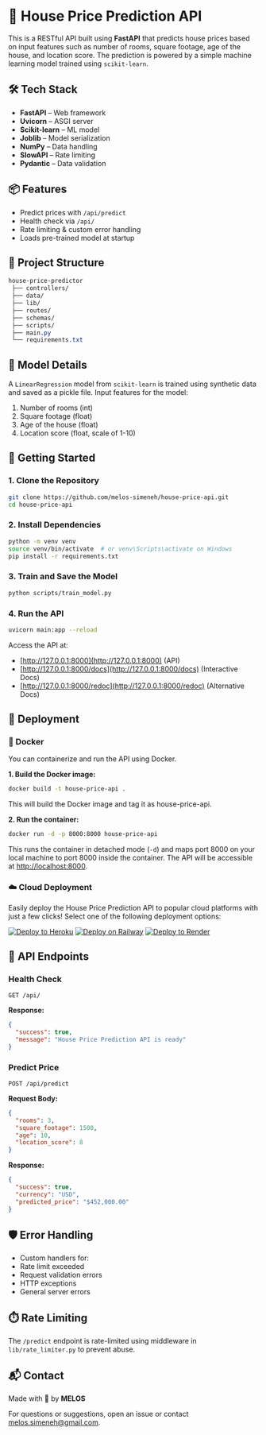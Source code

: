 # 🏡 House Price Prediction API

This is a RESTful API built using **FastAPI** that predicts house prices based on input features such as number of rooms, square footage, age of the house, and location score. The prediction is powered by a simple machine learning model trained using `scikit-learn`.

## 🛠️ Tech Stack

- **FastAPI** – Web framework
- **Uvicorn** – ASGI server
- **Scikit-learn** – ML model
- **Joblib** – Model serialization
- **NumPy** – Data handling
- **SlowAPI** – Rate limiting
- **Pydantic** – Data validation

## 📦 Features

- Predict prices with `/api/predict`
- Health check via `/api/`
- Rate limiting & custom error handling
- Loads pre-trained model at startup

## 🧩 Project Structure

```css
house-price-predictor
 ├── controllers/ 
 ├── data/ 
 ├── lib/ 
 ├── routes/ 
 ├── schemas/ 
 ├── scripts/ 
 ├── main.py
 └── requirements.txt

```

## 🧠 Model Details

A `LinearRegression` model from `scikit-learn` is trained using synthetic data and saved as a pickle file. Input features for the model:

1. Number of rooms (int)
2. Square footage (float)
3. Age of the house (float)
4. Location score (float, scale of 1-10)

## 🚀 Getting Started

### 1. Clone the Repository

```bash
git clone https://github.com/melos-simeneh/house-price-api.git
cd house-price-api
```

### 2. Install Dependencies

```bash
python -m venv venv
source venv/bin/activate  # or venv\Scripts\activate on Windows
pip install -r requirements.txt
```

### 3. Train and Save the Model

```bash
python scripts/train_model.py
```

### 4. Run the API

```bash
uvicorn main:app --reload
```

Access the API at:

- [http://127.0.0.1:8000](http://127.0.0.1:8000) (API)
- [http://127.0.0.1:8000/docs](http://127.0.0.1:8000/docs) (Interactive Docs)
- [http://127.0.0.1:8000/redoc](http://127.0.0.1:8000/redoc) (Alternative Docs)

## 🚀 Deployment

### 🐳 Docker

You can containerize and run the API using Docker.

**1. Build the Docker image:**

```bash
docker build -t house-price-api .
```

This will build the Docker image and tag it as house-price-api.

**2. Run the container:**

```bash
docker run -d -p 8000:8000 house-price-api
```

This runs the container in detached mode (`-d`) and maps port 8000 on your local machine to port 8000 inside the container. The API will be accessible at [http://localhost:8000](http://localhost:8000).

### ☁️ Cloud Deployment

Easily deploy the House Price Prediction API to popular cloud platforms with just a few clicks! Select one of the following deployment options:

[![Deploy to Heroku](https://img.shields.io/badge/Deploy_to-Heroku-430098?style=for-the-badge&logo=heroku&logoColor=white)](https://heroku.com/deploy?template=https://github.com/yourusername/house-price-api)
[![Deploy on Railway](https://img.shields.io/badge/Deploy_to-Railway-0B0D0E?style=for-the-badge&logo=railway&logoColor=white)](https://railway.app/new/template?template=https://github.com/yourusername/house-price-api)
[![Deploy to Render](https://img.shields.io/badge/Deploy_to-Render-46E3B7?style=for-the-badge&logo=render&logoColor=white)](https://render.com/deploy?repo=https://github.com/yourusername/house-price-api)

## 📮 API Endpoints

### Health Check

```http
GET /api/
```

**Response:**

```json
{
  "success": true,
  "message": "House Price Prediction API is ready"
}
```

### Predict Price

```http
POST /api/predict
```

**Request Body:**

```json
{
  "rooms": 3,
  "square_footage": 1500,
  "age": 10,
  "location_score": 8
}
```

**Response:**

```json
{
  "success": true,
  "currency": "USD",
  "predicted_price": "$452,000.00"
}
```

## 🛡️ Error Handling

- Custom handlers for:
- Rate limit exceeded
- Request validation errors
- HTTP exceptions
- General server errors

## ⏱️ Rate Limiting

The `/predict` endpoint is rate-limited using middleware in `lib/rate_limiter.py` to prevent abuse.

## 📬 Contact

Made with 💚 by **MELOS**

For questions or suggestions, open an issue or contact [melos.simeneh@gmail.com](mailto:melos.simeneh@gmail.com).
